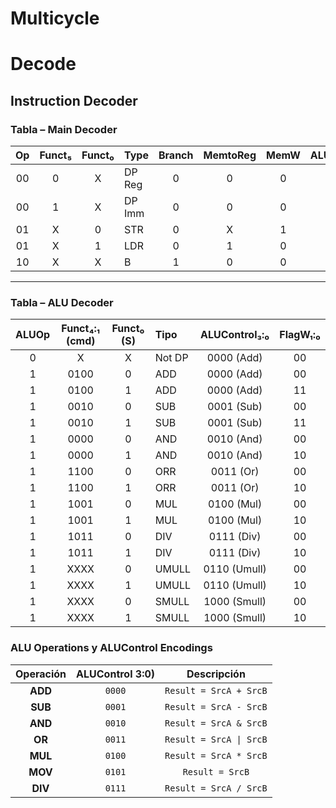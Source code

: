 # Multicycle

# Decode
## Instruction Decoder
### Tabla – Main Decoder 

| Op  | Funct₅ | Funct₀ | Type   | Branch | MemtoReg | MemW | ALUSrc | ImmSrc | RegW | RegSrc | ALUOp |
|:---:|:------:|:------:|:-------|:------:|:--------:|:----:|:------:|:------:|:----:|:------:|:-----:|
| 00  | 0      | X      | DP Reg | 0      | 0        | 0    | 0      | XX     | 1    | 00     | 1     |
| 00  | 1      | X      | DP Imm | 0      | 0        | 0    | 1      | 00     | 1    | X0     | 1     |
| 01  | X      | 0      | STR    | 0      | X        | 1    | 1      | 01     | 0    | 10     | 0     |
| 01  | X      | 1      | LDR    | 0      | 1        | 0    | 1      | 01     | 1    | X0     | 0     |
| 10  | X      | X      | B      | 1      | 0        | 0    | 0      | 10     | 0    | X1     | 0     |

---

### Tabla – ALU Decoder

| ALUOp | Funct₄:₁ (cmd) | Funct₀ (S) | Tipo   | ALUControl₃:₀ | FlagW₁:₀ |
|:-----:|:--------------:|:----------:|:-------|:-------------:|:---------:|
| 0     | X              | X          | Not DP | 0000 (Add)      | 00        |
| 1     | 0100           | 0          | ADD    | 0000 (Add)      | 00        |
| 1     | 0100           | 1          | ADD    | 0000 (Add)      | 11        |
| 1     | 0010           | 0          | SUB    | 0001 (Sub)      | 00        |
| 1     | 0010           | 1          | SUB    | 0001 (Sub)      | 11        |
| 1     | 0000           | 0          | AND    | 0010 (And)      | 00        |
| 1     | 0000           | 1          | AND    | 0010 (And)      | 10        |
| 1     | 1100           | 0          | ORR    | 0011 (Or)       | 00        |
| 1     | 1100           | 1          | ORR    | 0011 (Or)       | 10        |
| 1     | 1001           | 0          | MUL    | 0100 (Mul)      | 00        |
| 1     | 1001           | 1          | MUL    | 0100 (Mul)      | 10        |
| 1     | 1011           | 0          | DIV    | 0111 (Div)      | 00        |
| 1     | 1011           | 1          | DIV    | 0111 (Div)      | 10        |
| 1     | XXXX           | 0          | UMULL  | 0110 (Umull)    | 00        |
| 1     | XXXX           | 1          | UMULL  | 0110 (Umull)    | 10        |
| 1     | XXXX           | 0          | SMULL  | 1000 (Smull)    | 00        |
| 1     | XXXX           | 1          | SMULL  | 1000 (Smull)    | 10        |

### ALU Operations y ALUControl Encodings

| Operación | ALUControl 3:0) | Descripción               |
|:---------:|:----------------:|:-------------------------:|
| **ADD**   | `0000`            | `Result = SrcA + SrcB`    |
| **SUB**   | `0001`            | `Result = SrcA - SrcB`    |
| **AND**   | `0010`            | `Result = SrcA & SrcB`    |
| **OR**    | `0011`            | `Result = SrcA \| SrcB`   |
| **MUL**   | `0100`            | `Result = SrcA * SrcB`    |
| **MOV**   | `0101`            | `Result = SrcB`           |
| **DIV**   | `0111`            | `Result = SrcA / SrcB`    |
